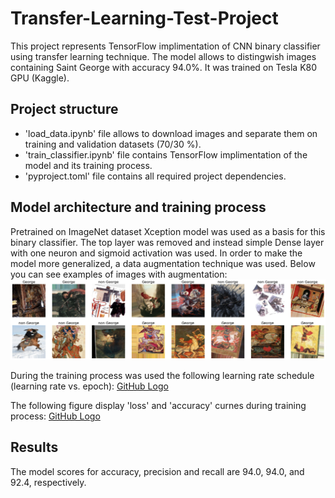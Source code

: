 # Transfer-Learning-Test-Project
This  project represents TensorFlow implimentation of CNN binary classifier using transfer learning technique. 
The model allows to distingwish images containing Saint George with accuracy 94.0%. It was trained on Tesla K80 GPU (Kaggle).
## Project structure
* 'load_data.ipynb' file allows to download images and separate them on training and validation datasets (70/30 %).
* 'train_classifier.ipynb' file contains TensorFlow implimentation of the model and its training  process.
* 'pyproject.toml' file contains all required project dependencies.
## Model architecture and training process 
Pretrained on ImageNet dataset Xception model was used as a basis for this binary classifier. The top layer was removed and instead simple Dense layer with one neuron and sigmoid activation was used.
In order to make the model more generalized, a data augmentation technique was used. Below you can see examples of images with augmentation:
![GitHub Logo](images/images_examples.png)

During the training process was used the following learning rate schedule (learning rate vs. epoch):
[GitHub Logo](images/lr_vs_epoch.png)

The following figure display 'loss' and 'accuracy' curnes during training process:
[GitHub Logo](images/training_curves.png)
## Results
The model scores for accuracy, precision and recall are 94.0, 94.0, and 92.4, respectively.
